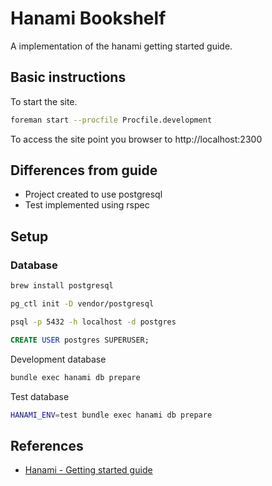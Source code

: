 # Hanami Bookshelf

A implementation of the hanami getting started guide.

## Basic instructions

To start the site.

~~~ bash
foreman start --procfile Procfile.development
~~~

To access the site point you browser to http://localhost:2300

## Differences from guide

* Project created to use postgresql
* Test implemented using rspec

## Setup

### Database

~~~ bash
brew install postgresql
~~~

~~~ bash
pg_ctl init -D vendor/postgresql
~~~

~~~ bash
psql -p 5432 -h localhost -d postgres
~~~

~~~ sql
CREATE USER postgres SUPERUSER;
~~~

Development database

~~~ bash
bundle exec hanami db prepare
~~~

Test database

~~~ bash
HANAMI_ENV=test bundle exec hanami db prepare
~~~

## References

* [Hanami - Getting started guide](http://hanamirb.org/guides/getting-started/)